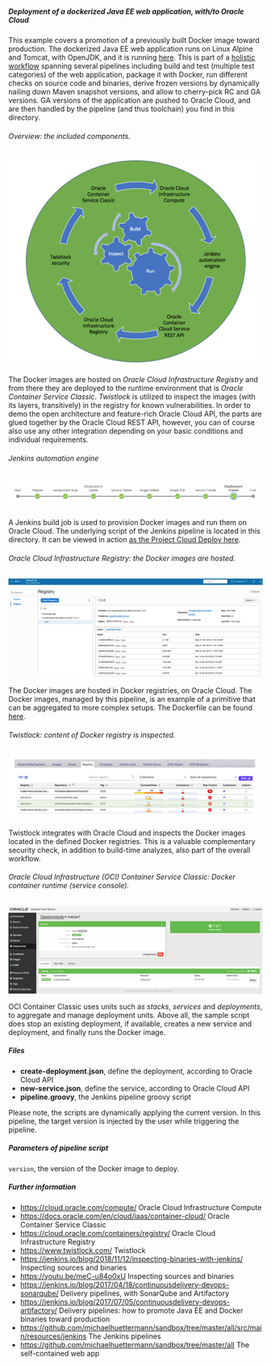
##### Deployment of a dockerized Java EE web application, with/to Oracle Cloud 

This example covers a promotion of a previously built Docker image toward production. 
The dockerized Java EE web application runs on Linux Alpine and Tomcat, with OpenJDK, and it is running 
[here](http://129.150.204.182:8002/all/). This is part of a [holistic workflow](https://github.com/michaelhuettermann/sandbox/tree/master/all/src/main/resources/jenkins) spanning several pipelines including build and test (multiple test 
categories) of the web application, package it with 
Docker, run different checks on source code and binaries, derive frozen versions by dynamically nailing down Maven snapshot versions, and 
allow to cherry-pick RC and GA versions. GA versions of the application are pushed to Oracle Cloud, and are then handled by
the pipeline (and thus toolchain) you find in this directory.

###### Overview: the included components.
![DevOps cycle](pics/cycle.png) 

The Docker images are hosted on *Oracle Cloud Infrastructure Registry* and from there they are deployed to the runtime environment that is 
*Oracle Container Service Classic*. *Twistlock* is utilized to inspect the images (with its layers, transitively) in the registry for known 
vulnerabilities. In order to demo the open architecture and feature-rich Oracle Cloud API, the parts are glued together by the Oracle Cloud REST API, 
however, you can of course also use any other integration depending on your basic conditions and individual requirements. 

###### Jenkins automation engine
![Jenkins pipeline](pics/pipeline.png) 

A Jenkins build job is used to provision Docker images and run them on Oracle Cloud. 
The underlying script of the Jenkins pipeline is located in this directory. It can be viewed in action 
[as the Project Cloud Deploy here](http://129.213.104.3:8080/jenkins/blue/organizations/jenkins/pipelines/).
 
###### Oracle Cloud Infrastructure Registry: the Docker images are hosted.
![Image registry](pics/registry.png)

The Docker images are hosted in Docker registries, on Oracle Cloud. The Docker images, managed by this pipeline, is an example of a primitive that can be aggregated to more complex setups.
The Dockerfile can be found 
[here](https://github.com/michaelhuettermann/sandbox/blob/master/all/src/main/resources/docker/alpine/Dockerfile).  
 
###### Twistlock: content of Docker registry is inspected.
![Container inspection](pics/inspect.png) 

Twistlock integrates with Oracle Cloud and inspects the Docker images located in the defined Docker registries. This is a valuable complementary security check, in addition
to build-time analyzes, also part of the overall workflow.

###### Oracle Cloud Infrastructure (OCI) Container Service Classic: Docker container runtime (service console).
![Container runtime](pics/container.png)  

OCI Container Classic uses units such as 
*stacks*, *services* and *deployments*, to aggregate and manage deployment units. Above all, the sample script does stop an existing deployment, if available, creates a new service and deployment, and 
finally runs the Docker image. 

##### Files
* **create-deployment.json**, define the deployment, according to Oracle Cloud API  
* **new-service.json**, define the service, according to Oracle Cloud API
* **pipeline.groovy**, the Jenkins pipeline groovy script

Please note, the scripts are dynamically applying the current version. In this pipeline, the target version is injected by the user while triggering the pipeline. 

##### Parameters of pipeline script
`version`, the version of the Docker image to deploy.

##### Further information
* https://cloud.oracle.com/compute/ Oracle Cloud Infrastructure Compute 
* https://docs.oracle.com/en/cloud/iaas/container-cloud/ Oracle Container Service Classic
* https://cloud.oracle.com/containers/registry/ Oracle Cloud Infrastructure Registry
* https://www.twistlock.com/ Twistlock
* https://jenkins.io/blog/2018/11/12/inspecting-binaries-with-jenkins/ Inspecting sources and binaries
* https://youtu.be/meC-u84o0xU Inspecting sources and binaries
* https://jenkins.io/blog/2017/04/18/continuousdelivery-devops-sonarqube/ Delivery pipelines, with SonarQube and Artifactory
* https://jenkins.io/blog/2017/07/05/continuousdelivery-devops-artifactory/ Delivery pipelines: how to promote Java EE and Docker binaries toward production
* https://github.com/michaelhuettermann/sandbox/tree/master/all/src/main/resources/jenkins The Jenkins pipelines
* https://github.com/michaelhuettermann/sandbox/tree/master/all The self-contained web app
